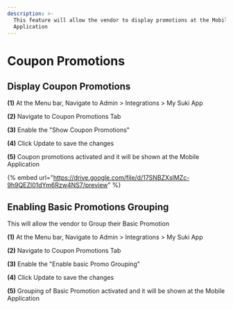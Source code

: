 ```yaml
---
description: >-
  This feature will allow the vendor to display promotions at the Mobile
  Application
---
```


# Coupon Promotions

## Display Coupon Promotions

**(1)** At the Menu bar, Navigate to Admin > Integrations > My Suki App

**(2)** Navigate to Coupon Promotions Tab

**(3)** Enable the "Show Coupon Promotions"

**(4)** Click Update to save the changes

**(5)** Coupon promotions activated and it will be shown at the Mobile Application

{% embed url="https://drive.google.com/file/d/17SNBZXslMZc-9h9QEZl01dYm6Rzw4NS7/preview" %}

## Enabling Basic Promotions Grouping

This will allow the vendor to Group their Basic Promotion

**(1)** At the Menu bar, Navigate to Admin > Integrations > My Suki App

**(2)** Navigate to Coupon Promotions Tab

**(3)** Enable the "Enable basic Promo Grouping"

**(4)** Click Update to save the changes

**(5)** Grouping of Basic Promotion activated and it will be shown at the Mobile Application
